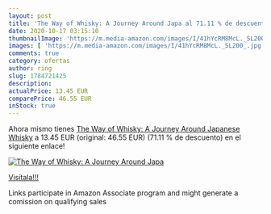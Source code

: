 ```yaml
---
layout: post
title: 'The Way of Whisky: A Journey Around Japa al 71.11 % de descuento'
date: 2020-10-17 03:15:10
thumbnailImage: 'https://m.media-amazon.com/images/I/41hYcRM8McL._SL200_.jpg'
images: [ 'https://m.media-amazon.com/images/I/41hYcRM8McL._SL200_.jpg' ]
comments: true
category: ofertas
author: ring
slug: 1784721425
description:
actualPrice: 13.45 EUR
comparePrice: 46.55 EUR
inStock: true
---
```


Ahora mismo tienes [The Way of Whisky: A Journey Around Japanese Whisky](https://www.amazon.es/dp/1784721425/?tag=tolees-21) a 13.45 EUR (original: 46.55 EUR) (71.11 %  de descuento) en el siguiente enlace!

[![The Way of Whisky: A Journey Around Japa](https://m.media-amazon.com/images/I/41hYcRM8McL._SL200_.jpg)](https://www.amazon.es/dp/1784721425/?tag=tolees-21)

[Visítala!!!](https://www.amazon.es/dp/1784721425/?tag=tolees-21)

Links participate in Amazon Associate program and might generate a comission on qualifying sales
